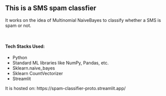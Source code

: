 <h2>This is a SMS spam classfier</h2>
<p>It works on the idea of Multinomial NaiveBayes to classify whether a SMS is spam or not.</p>
<br>
<h4>Tech Stacks Used:</h4>
<ul>
  <li>Python</li>
  <li>Standard ML libraries like NumPy, Pandas, etc.</li>
  <li>Sklearn.naive_bayes</li>
  <li>Sklearn CountVectorizer</li>
  <li>Streamlit</li>
</ul>
<p>It is hosted on: https://spam-classifier-proto.streamlit.app/</p>
